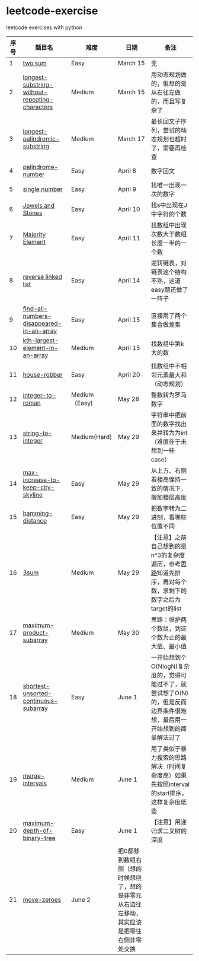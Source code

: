 # leetcode-exercise
leetcode exercises with python

| 序号 | 题目名 | 难度 | 日期 | 备注 |
| ------| ------ | ------ | ------ | ------ |
| 1|[two sum](https://leetcode.com/problems/two-sum/)| Easy | March 15| 无|
|2| [longest-substring-without-repeating-characters](https://leetcode.com/problems/longest-substring-without-repeating-characters/)| Medium| March 15|用动态规划做的，但想的是从右往左做的，而且写复杂了|
|3| [longest-palindromic-substring](https://leetcode.com/problems/longest-palindromic-substring/)|Medium|March 17|最长回文子序列，尝试的动态规划也超时了，需要再检查|
|4|[palindrome-number](https://leetcode.com/problems/palindrome-number/submissions/)|Easy|April 8| 数字回文|
|5|[single number](https://leetcode.com/problems/single-number/solution/)|Easy|April 9|找唯一出现一次的数字|
|6|[Jewels and Stones](https://leetcode.com/problems/jewels-and-stones/)|Easy|April 10| 找s中出现在J中字符的个数|
|7|[Majority Element](https://leetcode.com/problems/majority-element/)|Easy|April 11|找数组中出现次数大于数组长度一半的一个数|
|8|[reverse linked list](https://leetcode.com/problems/reverse-linked-list)|Easy|April 14|逆转链表，对链表这个结构不熟，这道easy题还做了一阵子|
|9|[find-all-numbers-disappeared-in-an-array](https://leetcode.com/problems/find-all-numbers-disappeared-in-an-array)|Easy|April 15|直接用了两个集合做差集|
|10|[kth-largest-element-in-an-array](https://leetcode.com/problems/kth-largest-element-in-an-array/submissions/)|Medium|April 15|找数组中第k大的数|
|11|[house-robber](https://leetcode.com/problems/house-robber/submissions/)|Easy|April 20|找数组中不相邻元素最大和（动态规划）|
|12|[integer-to-roman](https://leetcode.com/problems/integer-to-roman/submissions/)|Medium（Easy)|May 28| 整数转为罗马数字|
|13|[string-to-integer](https://leetcode.com/problems/string-to-integer-atoi/)|Medium(Hard)|May 29|字符串中把前面的数字找出来并转为为int（难度在于未想到一些case）|
|14|[max-increase-to-keep-city-skyline](https://leetcode.com/problems/max-increase-to-keep-city-skyline/)| Easy|May 29|从上方、右侧看楼高保持一致的情况下，增加楼层高度|
|15|[hamming-distance](https://leetcode.com/problems/hamming-distance/submissions/)|Easy|May 29|把数字转为二进制，看哪些位置不同|
|16|[3sum](https://leetcode.com/problems/3sum/submissions/)|Medium|May 29|【注意】之前自己想到的是n^3的复杂度遍历，参考[思路](https://blog.csdn.net/haolexiao/article/details/70768526)知道先排序，再对每个数，求剩下的数字之后为target的list|
|17|[maximum-product-subarray](https://leetcode.com/problems/maximum-product-subarray/submissions/)|Medium|May 30|思路：维护两个数组，到这个数为止的最大值、最小值|
|18|[shortest-unsorted-continuous-subarray](https://leetcode.com/problems/shortest-unsorted-continuous-subarray/)|Easy|June 1|一开始想到个O(NlogN)复杂度的，觉得可能过不了，就尝试想了O(N)的，但是反而边界条件很难想，最后用一开始想到的简单解法过了|
|19|[merge-intervals](https://leetcode.com/problems/merge-intervals/)|Medium|June 1|用了类似于暴力搜索的思路解决（时间复杂度高）如果先按照interval的start排序，这样复杂度低些|
|20|[maximum-depth-of-binary-tree](https://leetcode.com/problems/maximum-depth-of-binary-tree/)|Easy|June 1|【注意】用递归求二叉树的深度|
|21|[move-zeroes](https://leetcode.com/problems/move-zeroes/)|June 2|把0都移到数组右侧（想的时候想绕了，想的是非零元从右边往左移动，其实应该是把零往右侧非零处交换|
